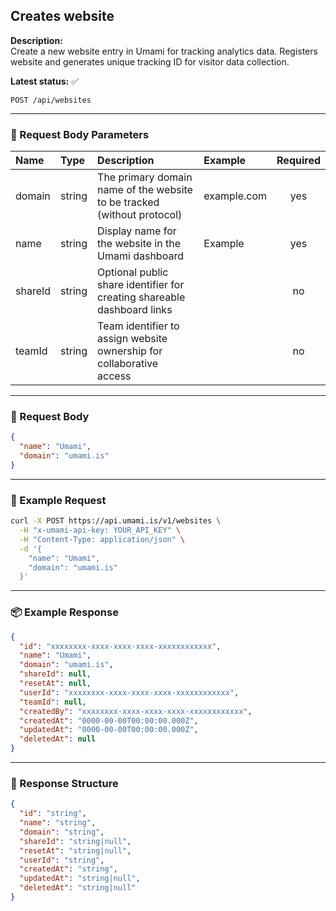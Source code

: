 ## Creates website
<!-- testable: true -->
<!-- expectedStatus: 200 -->
**Description:**  
Create a new website entry in Umami for tracking analytics data.
Registers website and generates unique tracking ID for visitor data collection.

**Latest status:** <!--status-->✅<!--status-end-->

```
POST /api/websites
```

---

### 📩 Request Body Parameters
| Name               | Type              | Description                                                 | Example             | Required |
| :----------------- | :---------------- | :---------------------------------------------------------- | :------------------ | :------: |
| domain             | string            | The primary domain name of the website to be tracked (without protocol) | example.com         | yes      |
| name               | string            | Display name for the website in the Umami dashboard        | Example             | yes      |
| shareId            | string            | Optional public share identifier for creating shareable dashboard links |                     | no       |
| teamId             | string            | Team identifier to assign website ownership for collaborative access |                     | no       |

---

### 📨 Request Body
```json
{
  "name": "Umami",
  "domain": "umami.is"
}
```

---

### 🔁 Example Request
```bash
curl -X POST https://api.umami.is/v1/websites \
  -H "x-umami-api-key: YOUR_API_KEY" \
  -H "Content-Type: application/json" \
  -d '{
    "name": "Umami",
    "domain": "umami.is"
  }'
```

---

### 📦 Example Response
```json
{
  "id": "xxxxxxxx-xxxx-xxxx-xxxx-xxxxxxxxxxxx",
  "name": "Umami",
  "domain": "umami.is",
  "shareId": null,
  "resetAt": null,
  "userId": "xxxxxxxx-xxxx-xxxx-xxxx-xxxxxxxxxxxx",
  "teamId": null,
  "createdBy": "xxxxxxxx-xxxx-xxxx-xxxx-xxxxxxxxxxxx",
  "createdAt": "0000-00-00T00:00:00.000Z",
  "updatedAt": "0000-00-00T00:00:00.000Z",
  "deletedAt": null
}
```

---

### 📘 Response Structure
```json
{
  "id": "string",
  "name": "string",
  "domain": "string",
  "shareId": "string|null",
  "resetAt": "string|null",
  "userId": "string",
  "createdAt": "string",
  "updatedAt": "string|null",
  "deletedAt": "string|null"
}
```
